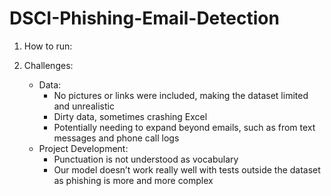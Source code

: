 # DSCI-Phishing-Email-Detection

1. How to run:

2. Challenges:
    - Data:
      - No pictures or links were included, making the dataset limited and unrealistic
      - Dirty data, sometimes crashing Excel
      - Potentially needing to expand beyond emails, such as from text messages and phone call logs
    - Project Development:
      - Punctuation is not understood as vocabulary
      - Our model doesn’t work really well with tests outside the dataset as phishing is more and more complex
